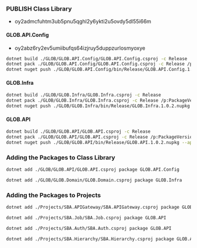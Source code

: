 
### PUBLISH Class Library
- oy2admcfuhtm3ub5pnu5qghl2y6ykti2u5ovdy5dl55i66m

#### GLOB.API.Config
- oy2abz6ry2ev5umiibufqs64izjruy5duppzurlosmyoxye
```bash
dotnet build ./GLOB/GLOB.API.Config/GLOB.API.Config.csproj -c Release  
dotnet pack ./GLOB/GLOB.API.Config/GLOB.API.Config.csproj -c Release /p:PackageVersion=1.0.2
dotnet nuget push ./GLOB/GLOB.API.Config/bin/Release/GLOB.API.Config.1.0.2.nupkg --api-key oy2abz6ry2ev5umiibufqs64izjruy5duppzurlosmyoxye --source https://api.nuget.org/v3/index.json

```
#### GLOB.Infra
```bash
dotnet build ./GLOB/GLOB.Infra/GLOB.Infra.csproj -c Release
dotnet pack ./GLOB/GLOB.Infra/GLOB.Infra.csproj -c Release /p:PackageVersion=1.0.2
dotnet nuget push ./GLOB/GLOB.Infra/bin/Release/GLOB.Infra.1.0.2.nupkg --api-key oy2admcfuhtm3ub5pnu5qghl2y6ykti2u5ovdy5dl55i66m --source https://api.nuget.org/v3/index.json

```

#### GLOB.API
```bash
dotnet build ./GLOB/GLOB.API/GLOB.API.csproj -c Release
dotnet pack ./GLOB/GLOB.API/GLOB.API.csproj -c Release /p:PackageVersion=1.0.2
dotnet nuget push ./GLOB/GLOB.API/bin/Release/GLOB.API.1.0.2.nupkg --api-key oy2admcfuhtm3ub5pnu5qghl2y6ykti2u5ovdy5dl55i66m --source https://api.nuget.org/v3/index.json

```
### Adding the Packages to Class Library
```bash
dotnet add ./GLOB/GLOB.API/GLOB.API.csproj package GLOB.API.Config

dotnet add ./GLOB/GLOB.Domain/GLOB.Domain.csproj package GLOB.Infra
```

### Adding the Packages to Projects
```bash
dotnet add ./Projects/SBA.APIGateway/SBA.APIGateway.csproj package GLOB.API.Config

dotnet add ./Projects/SBA.Job/SBA.Job.csproj package GLOB.API

dotnet add ./Projects/SBA.Auth/SBA.Auth.csproj package GLOB.API

dotnet add ./Projects/SBA.Hierarchy/SBA.Hierarchy.csproj package GLOB.API
```